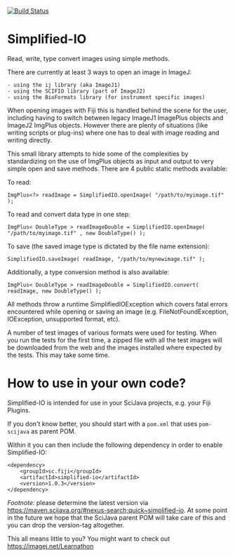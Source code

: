 [![Build Status](https://github.com/fiji/simplified-io/actions/workflows/build.yml/badge.svg)](https://github.com/fiji/simplified-io/actions/workflows/build.yml)

Simplified-IO
=============
Read, write, type convert images using simple methods.

There are currently at least 3 ways to open an image in ImageJ: 

	- using the ij library (aka ImageJ1)
	- using the SCIFIO library (part of ImageJ2)
	- using the BioFormats library (for instrument specific images)
	
When opening images with Fiji this is handled behind the scene for the user, including having to switch between legacy
ImageJ1 ImagePlus objects and ImageJ2 ImgPlus objects.
However there are plenty of situations (like writing scripts or plug-ins) where one has to deal with image reading and writing directly.

This small library attempts to hide some of the complexities by standardizing on the use of ImgPlus objects as input and output to very
simple open and save methods. There are 4 public static methods available:

To read: 

`ImgPlus<?> readImage = SimplifiedIO.openImage( "/path/to/myimage.tif" );`

To read and convert data type in one step:

`ImgPlus< DoubleType > readImageDouble = SimplifiedIO.openImage( "/path/to/myimage.tif" , new DoubleType() );`

To save (the saved image type is dictated by the file name extension):

`SimplifiedIO.saveImage( readImage, "/path/to/mynewimage.tif" );`

Additionally, a type conversion method is also available:

`ImgPlus< DoubleType > readImageDouble = SimplifiedIO.convert( readImage, new DoubleType() );`

All methods throw a runtime SimplifiedIOException which covers fatal errors encountered while opening or saving an image (e.g. FileNotFoundException, IOException, unsupported format, etc).

A number of test images of various formats were used for testing. When you run the tests for the first time, a zipped file with all the test images will be downloaded from the web and
the images installed where expected by the tests. This may take some time.

How to use in your own code?
============================

Simplified-IO is intended for use in your SciJava projects, e.g. your Fiji Plugins.

If you don't know better, you should start with a <code>pom.xml</code> that uses <code>pom-scijava</code> as parent POM.

Within it you can then include the following dependency in order to enable Simplified-IO:
```
<dependency>
    <groupId>sc.fiji</groupId>
    <artifactId>simplified-io</artifactId>
    <version>1.0.3</version>
</dependency>
```

_Footnote:_ please determine the latest version via https://maven.scijava.org/#nexus-search;quick~simplified-io. At some point in the future we hope that the SciJava parent POM will take care of this and you can drop the version-tag altogether.

This all means little to you? You might want to check out https://imagej.net/Learnathon 
